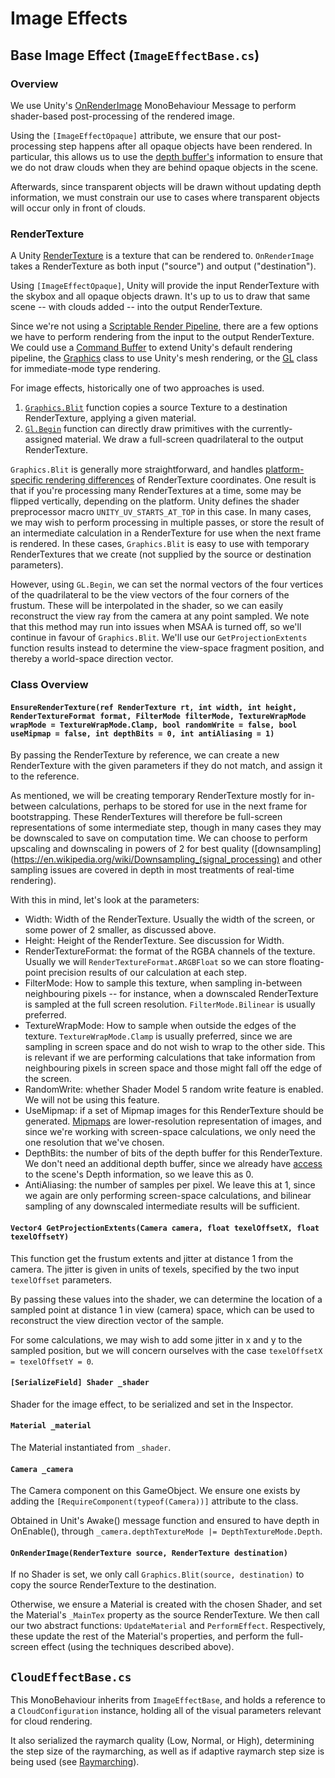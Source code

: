 # Image Effects

## Base Image Effect (`ImageEffectBase.cs`)

### Overview

We use Unity's [OnRenderImage](https://docs.unity3d.com/ScriptReference/MonoBehaviour.OnRenderImage.html)
MonoBehaviour Message to perform shader-based post-processing of the rendered image.

Using the `[ImageEffectOpaque]` attribute, we ensure that our post-processing step
happens after all opaque objects have been rendered. In particular, this allows
us to use the [depth buffer's](https://docs.unity3d.com/Manual/SL-DepthTextures.html)
information to ensure that we do not draw clouds when they are behind opaque objects
in the scene.

Afterwards, since transparent objects will be drawn without updating depth
information, we must constrain our use to cases where transparent objects will
occur only in front of clouds.

### RenderTexture

A Unity
[RenderTexture](https://docs.unity3d.com/ScriptReference/RenderTexture.html) is
a texture that can be rendered to. `OnRenderImage` takes a RenderTexture as both
input ("source") and output ("destination").

Using `[ImageEffectOpaque]`, Unity will provide the input RenderTexture with
the skybox and all opaque objects drawn. It's up to us to draw that same scene
-- with clouds added -- into the output RenderTexture.

Since we're not using a
[Scriptable Render Pipeline](https://docs.unity3d.com/Manual/ScriptableRenderPipeline.html),
there are a few options we have to perform rendering from the input to the output
RenderTexture. We could use a
[Command Buffer](https://docs.unity3d.com/Manual/GraphicsCommandBuffers.html)
to extend Unity's default rendering pipeline, the
[Graphics](https://docs.unity3d.com/ScriptReference/Graphics.html) class to
use Unity's mesh rendering, or the
[GL](https://docs.unity3d.com/ScriptReference/GL.html) class for immediate-mode
type rendering.

For image effects, historically one of two approaches is used.
1. [`Graphics.Blit`](https://docs.unity3d.com/ScriptReference/Graphics.Blit.html)
function copies a source Texture to a destination RenderTexture, applying a
given material.
2. [`Gl.Begin`](https://docs.unity3d.com/ScriptReference/GL.Begin.html) function
can directly draw primitives with the currently-assigned material. We draw a
full-screen quadrilateral to the output RenderTexture.

`Graphics.Blit` is generally more straightforward, and handles
[platform-specific rendering differences](https://docs.unity3d.com/Manual/SL-PlatformDifferences.html)
of RenderTexture coordinates. One result is that if you're processing many
RenderTextures at a time, some may be flipped vertically, depending on the platform.
Unity defines the shader preprocessor macro `UNITY_UV_STARTS_AT_TOP` in this case.
In many cases, we may wish to perform processing in multiple passes, or store the
result of an intermediate calculation in a RenderTexture for use when the next
frame is rendered. In these cases, `Graphics.Blit` is easy to use with
temporary RenderTextures that we create (not supplied by the source or
destination parameters).

However, using `GL.Begin`, we can set the normal vectors of the four vertices of
the quadrilateral to be the view vectors of the four corners of the frustum.
These will be interpolated in the shader, so we can easily reconstruct the view
ray from the camera at any point sampled. We note that this method may run into
issues when MSAA is turned off, so we'll continue in favour of `Graphics.Blit`.
We'll use our `GetProjectionExtents` function results instead to determine the
view-space fragment position, and thereby a world-space direction vector.

### Class Overview

#### `EnsureRenderTexture(ref RenderTexture rt, int width, int height, RenderTextureFormat format, FilterMode filterMode, TextureWrapMode wrapMode = TextureWrapMode.Clamp, bool randomWrite = false, bool useMipmap = false, int depthBits = 0, int antiAliasing = 1)`

By passing the RenderTexture by reference, we can create a new RenderTexture with
the given parameters if they do not match, and assign it to the reference.

As mentioned, we will be creating temporary RenderTexture mostly for in-between
calculations, perhaps to be stored for use in the next frame for bootstrapping.
These RenderTextures will therefore be full-screen representations of some
intermediate step, though in many cases they may be downscaled to save on
computation time. We can choose to perform upscaling and downscaling in powers
of 2 for best quality
([downsampling](https://en.wikipedia.org/wiki/Downsampling_(signal_processing)
and other sampling issues are covered in depth in most treatments of
real-time rendering).

With this in mind, let's look at the parameters:

* Width: Width of the RenderTexture. Usually the width of the screen, or some
power of 2 smaller, as discussed above.
* Height: Height of the RenderTexture. See discussion for Width.
* RenderTextureFormat: the format of the RGBA channels of the texture. Usually
we will `RenderTextureFormat.ARGBFloat` so we can store floating-point precision
results of our calculation at each step.
* FilterMode: How to sample this texture, when sampling in-between neighbouring
pixels -- for instance, when a downscaled RenderTexture is sampled at the full
screen resolution. `FilterMode.Bilinear` is usually preferred.
* TextureWrapMode: How to sample when outside the edges of the texture.
`TextureWrapMode.Clamp` is usually preferred, since we are sampling in
screen space and do not wish to wrap to the other side. This is relevant if we
are performing calculations that take information from neighbouring pixels in
screen space and those might fall off the edge of the screen.
* RandomWrite: whether Shader Model 5 random write feature is enabled. We will
not be using this feature.
* UseMipmap: if a set of Mipmap images for this RenderTexture should be
generated. [Mipmaps](https://en.wikipedia.org/wiki/Mipmap) are lower-resolution
representation of images, and since we're working with screen-space calculations,
we only need the one resolution that we've chosen.
* DepthBits: the number of bits of the depth buffer for this RenderTexture.
We don't need an additional depth buffer, since we already have
[access](https://docs.unity3d.com/Manual/SL-DepthTextures.html) to the scene's
Depth information, so we leave this as 0.
* AntiAliasing: the number of samples per pixel. We leave this at 1, since we
again are only performing screen-space calculations, and bilinear sampling of
any downscaled intermediate results will be sufficient.

#### `Vector4 GetProjectionExtents(Camera camera, float texelOffsetX, float texelOffsetY)`

This function get the frustum extents and jitter at distance 1 from the camera.
The jitter is given in units of texels, specified by the two input `texelOffset`
parameters.

By passing these values into the shader, we can determine the location of a
sampled point at distance 1 in view (camera) space, which can be used to
reconstruct the view direction vector of the sample.

For some calculations, we may wish to add some jitter in x and y to the sampled
position, but we will concern ourselves with the case
`texelOffsetX = texelOffsetY = 0`.

#### `[SerializeField] Shader _shader`
Shader for the image effect, to be serialized and set in the Inspector.

#### `Material _material`
The Material instantiated from `_shader`.

#### `Camera _camera`
The Camera component on this GameObject. We ensure one exists by adding the
`[RequireComponent(typeof(Camera))]` attribute to the class.

Obtained in Unit's Awake() message
function and ensured to have depth in OnEnable(), through
`_camera.depthTextureMode |= DepthTextureMode.Depth`.

#### `OnRenderImage(RenderTexture source, RenderTexture destination)`

If no Shader is set, we only call `Graphics.Blit(source, destination)` to
copy the source RenderTexture to the destination.

Otherwise, we ensure a Material is created with the chosen Shader,
and set the Material's `_MainTex` property as the source RenderTexture.
We then call our two abstract functions: `UpdateMaterial` and `PerformEffect`.
Respectively, these update the rest of the Material's properties, and perform
the full-screen effect (using the techniques described above).

## `CloudEffectBase.cs`

This MonoBehaviour inherits from `ImageEffectBase`, and holds a reference to
a `CloudConfiguration` instance, holding all of the visual parameters relevant
for cloud rendering.

It also serialized the raymarch quality (Low, Normal, or High),
determining the step size of the raymarching, as well as if adaptive raymarch
step size is being used (see [Raymarching](../Raymarching/Raymarching.md)).
